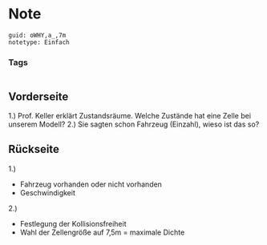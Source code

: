 # Note
```
guid: oWHY,a_,7m
notetype: Einfach
```

### Tags
```
```

## Vorderseite
1.) Prof. Keller erklärt Zustandsräume. Welche Zustände hat eine Zelle bei unserem Modell?
2.) Sie sagten schon Fahrzeug (Einzahl), wieso ist das so?

## Rückseite
<div>
  1.)
</div>
<ul>
  <li>Fahrzeug vorhanden oder nicht vorhanden
  <li>Geschwindigkeit
</ul>
<div>
  2.)
</div>
<div>
  <ul>
    <li>Festlegung der Kollisionsfreiheit
    <li>Wahl der Zellengröße auf 7,5m = maximale Dichte
  </ul>
</div>
